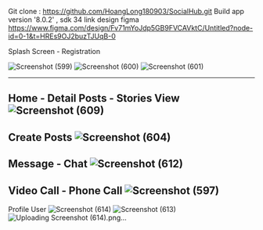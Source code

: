 Git clone : https://github.com/HoangLong180903/SocialHub.git
Build app version '8.0.2' , sdk 34
link design figma https://www.figma.com/design/Fv71mYoJdp5GB9FVCAVktC/Untitled?node-id=0-1&t=HREs9OJ2buzTJUqB-0

Splash Screen - Registration

![Screenshot (599)](https://github.com/HoangLong180903/SocialHub/assets/118257963/aa511e43-cfa3-4810-b534-ed97d9d0b7b5) ![Screenshot (600)](https://github.com/HoangLong180903/SocialHub/assets/118257963/c600e6e8-a907-4a41-ba0d-73c0fb469942) ![Screenshot (601)](https://github.com/HoangLong180903/SocialHub/assets/118257963/2631ef1b-4cfe-424b-99ef-ff0830b6f245)

-------------------------------------------------------
Home - Detail Posts - Stories View
![Screenshot (609)](https://github.com/HoangLong180903/SocialHub/assets/118257963/1c03c170-ae1d-4b98-a4af-74247d93c247)
-------------------------------------------------------
Create Posts
![Screenshot (604)](https://github.com/HoangLong180903/SocialHub/assets/118257963/792fb403-cf7d-485b-89a2-fb4c76baeab7)
-------------------------------------------------------
Message - Chat
![Screenshot (612)](https://github.com/HoangLong180903/SocialHub/assets/118257963/9bb67634-39ab-4ee0-9ea5-74f6ce607217)
-------------------------------------------------------
Video Call - Phone Call 
![Screenshot (597)](https://github.com/HoangLong180903/SocialHub/assets/118257963/e8f60e87-6e2b-4b0e-ae99-21a76329880e)
-------------------------------------------------------
Profile User
![Screenshot (614)](https://github.com/HoangLong180903/SocialHub/assets/118257963/28f334ca-74db-4914-8e81-73cd8fdb007b) ![Screenshot (613)](https://github.com/HoangLong180903/SocialHub/assets/118257963/736945fc-dc0d-488b-829e-0eee31d3ea2f) ![Uploading Screenshot (614).png…]()






